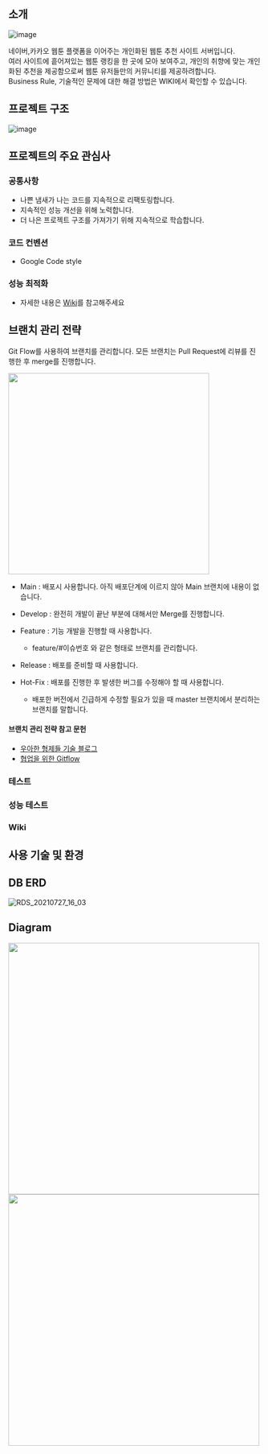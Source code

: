 ## 소개
![image](https://user-images.githubusercontent.com/85449777/131453809-74d303d6-66c7-4a7a-81ee-7552ed045e10.png)


네이버,카카오 웹툰 플랫폼을 이어주는 개인화된 웹툰 추천 사이트 서버입니다.<br>
여러 사이트에 흩어져있는 웹툰 랭킹을 한 곳에 모아 보여주고, 개인의 취향에 맞는 개인화된 추천을 제공함으로써 웹툰 유저들만의 커뮤니티를 제공하려합니다.<br>
Business Rule, 기술적인 문제에 대한 해결 방법은 WIKI에서 확인할 수 있습니다.

## 프로젝트 구조
![image](https://user-images.githubusercontent.com/50096655/130104899-9ec32925-af77-4796-838e-bbbb510204e2.png)


## 프로젝트의 주요 관심사

### 공통사항

- 나쁜 냄새가 나는 코드를 지속적으로 리팩토링합니다.
- 지속적인 성능 개선을 위해 노력합니다.
- 더 나은 프로젝트 구조를 가져가기 위해 지속적으로 학습합니다.

### 코드 컨벤션
- Google Code style 

### 성능 최적화
- 자세한 내용은 [Wiki](https://github.com/yeonnwoo/Webtooni_server/wiki)를 참고해주세요

## 브랜치 관리 전략

Git Flow를 사용하여 브랜치를 관리합니다. 모든 브랜치는 Pull Request에 리뷰를 진행한 후 merge를 진행합니다.

<img src="https://user-images.githubusercontent.com/50096655/128598662-8bc629d9-0c35-415b-90ca-317f07f17b29.png" width="400px" height=auto>



- Main : 배포시 사용합니다. 아직 배포단계에 이르지 않아 Main 브랜치에 내용이 없습니다.
- Develop : 완전히 개발이 끝난 부분에 대해서만 Merge를 진행합니다.
- Feature : 기능 개발을 진행할 때 사용합니다.
    - feature/#이슈번호 와 같은 형태로 브랜치를 관리합니다.

- Release : 배포를 준비할 때 사용합니다.
- Hot-Fix : 배포를 진행한 후 발생한 버그를 수정해야 할 때 사용합니다.
    - 배포한 버전에서 긴급하게 수정할 필요가 있을 때 master 브랜치에서 분리하는 브랜치를 말합니다.

#### 브랜치 관리 전략 참고 문헌

- [우아한 형제들 기술 블로그](http://woowabros.github.io/experience/2017/10/30/baemin-mobile-git-branch-strategy.html)
- [협업을 위한 Gitflow](https://overcome-the-limits.tistory.com/entry/%ED%98%91%EC%97%85-%ED%98%91%EC%97%85%EC%9D%84-%EC%9C%84%ED%95%9C-Git-Flow-%EC%84%A4%EC%A0%95%ED%95%98%EA%B8%B0)

### 테스트

### 성능 테스트

### Wiki

## 사용 기술 및 환경

## DB ERD
![RDS_20210727_16_03](https://user-images.githubusercontent.com/50096655/128598705-e5638fba-6b30-4709-8a31-d8a2e1caeb00.png)

## Diagram

<img src="https://user-images.githubusercontent.com/50096655/129123676-c567f6f6-99af-422b-8436-aa2b0866c6dd.png" width="500px" height=auto>
<img src="https://user-images.githubusercontent.com/85449777/131452871-dab93ac9-547f-49e2-9846-7b852c814a2b.png" width="500px" height=auto>

